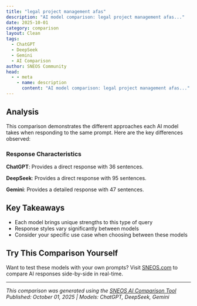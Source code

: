 ```yaml
---
title: "legal project management afas"
description: "AI model comparison: legal project management afas..."
date: 2025-10-01
category: comparison
layout: Clean
tags:
  - ChatGPT
  - DeepSeek
  - Gemini
  - AI Comparison
author: SNEOS Community
head:
  - - meta
    - name: description
      content: "AI model comparison: legal project management afas..."
---
```


<ChatComparison
  title="legal project management afas"
  prompt="legal project management afas"
  :responses='{"ChatGPT": "Legal Project Management (LPM) in the context of AFAS refers to using AFAS software tools to plan, manage, and optimize legal projects and processes. AFAS is a comprehensive Dutch software suite that offers solutions for finance, HR, CRM, workflow automation, and project management. Integrating Legal Project Management within AFAS can help law firms or legal departments streamline their operations, improve efficiency, control costs, and enhance client satisfaction.\n\n### Key Aspects of Legal Project Management with AFAS\n\n1. **Project Planning and Scheduling**\n - Use AFAS to define project goals, deliverables, timelines, and milestones.\n - Assign tasks and responsibilities to legal team members.\n - Track progress with real-time updates.\n\n2. **Resource Management**\n - Allocate personnel based on availability and expertise.\n - Monitor workloads to avoid overallocation or bottlenecks.\n\n3. **Budgeting and Cost Control**\n - Set budgets for legal projects.\n - Track actual spend versus budget using AFAS financial modules.\n - Generate reports to analyze cost overruns or savings.\n\n4. **Time Tracking and Billing**\n - Record billable hours directly in the system.\n - Automate invoicing based on tracked time and expenses.\n - Ensure transparent billing for clients.\n\n5. **Document Management**\n - Store and manage legal documents within AFAS.\n - Control versioning and access rights.\n\n6. **Reporting and Analytics**\n - Generate customized reports on project status, KPIs, and financials.\n - Use data to improve future legal project planning.\n\n7. **Workflow Automation**\n - Automate routine legal processes such as approvals, reminders, and follow-ups.\n\n### Benefits of Using AFAS for Legal Project Management\n- Centralized platform integrating finance, HR, and project management.\n- Improved visibility into project progress and financial status.\n- Enhanced collaboration among legal teams.\n- Better compliance and documentation management.\n- Increased client satisfaction through timely and transparent delivery.\n\n### Implementation Tips\n- Clearly define the scope and objectives of your legal projects.\n- Train your legal team to use AFAS tools effectively.\n- Customize workflows and reports according to your legal practice needs.\n- Regularly review and refine your project management processes.\n\n---\n\nIf you are looking for specific AFAS modules or features tailored for legal project management or want guidance on setting up AFAS for a legal environment, please provide more details.", "DeepSeek": "Of course. This is an excellent topic. Applying legal project management (LPM) principles to an AFAS environment is a powerful way to increase efficiency, control costs, and improve client service.\n\nHere\u2019s a comprehensive breakdown of **Legal Project Management (LPM) with AFAS**, covering what it is, why it\u0027s a great fit, and how to implement it.\n\n---\n\n### 1. What is AFAS in the Legal Context?\n\nFirst, let\u0027s clarify AFAS. **AFAS Software** is a leading Dutch ERP (Enterprise Resource Planning) system. In a law firm, it\u0027s the central hub for:\n* **Finance \u0026 Invoicing:** Time tracking, billing, debtor management.\n* **CRM (Client Relationship Management):** Client data, interactions, and history.\n* **HR \u0026 Payroll:** Managing employees and their costs.\n* **Project Management \u0026 Planning:** Resource allocation, project tracking.\n\nWhen we talk about \u0022AFAS\u0022 in LPM, we\u0027re primarily referring to its **project management, time tracking, and financial modules** as the engine for managing legal matters.\n\n### 2. What is Legal Project Management (LPM)?\n\nLPM is the application of formal project management disciplines to the legal service delivery process. It involves:\n* **Defining Scope:** Clearly outlining what is (and is not) included in a matter.\n* **Planning \u0026 Budgeting:** Estimating time, resources, and costs.\n* **Executing \u0026 Monitoring:** Tracking progress against the plan and budget.\n* **Controlling \u0026 Communicating:** Managing changes and keeping the client informed.\n* **Closing \u0026 Reviewing:** Finalizing the matter and learning from it for future projects.\n\n### 3. The Synergy: Why AFAS is an Excellent Platform for LPM\n\nMany law firms use AFAS for basic timekeeping and invoicing. Leveraging it for LPM unlocks its full potential. The synergy comes from integrating LPM\u0027s methodology with AFAS\u0027s data-driven platform.\n\n| LPM Principle | How AFAS Supports It |\n| :--- | :--- |\n| **1. Matter Scoping \u0026 Planning** | Use AFAS **Project** modules to create a matter file. Define phases, tasks, and deliverables. Link the project to the specific client and matter type. |\n| **2. Budgeting \u0026 Financial Control** | Set a **budget** within the AFAS project. Use **hourly rates, fixed fees, or staged billing plans**. AFAS automatically tracks actual time/costs against the budget in real-time. |\n| **3. Resource Management** | Use AFAS **HR and Planning** modules to assign tasks to lawyers/paralegals based on availability, expertise, and cost rate. Avoid overloading resources. |\n| **4. Time Tracking \u0026 Data Capture** | This is AFAS\u0027s core strength. Lawyers log time directly to the matter project. This provides the raw data for all monitoring and analysis. |\n| **5. Real-Time Monitoring \u0026 Reporting** | AFAS dashboards and reports show **budget vs. actual** spend, realization rates, and project progress. Project managers and partners get instant visibility. |\n| **6. Client Communication \u0026 Billing** | Generate pre-bills and invoices directly from the tracked time and expenses. Use AFAS CRM to log all client communications related to the project, ensuring a full audit trail. |\n| **7. Post-Matter Analysis** | After matter closure, run reports in AFAS to analyze profitability, estimate accuracy, and identify process improvements for similar future matters. |\n\n---\n\n### 4. Implementing LPM in an AFAS Environment: A Step-by-Step Guide\n\n#### Step 1: Foundation \u0026 Configuration\n* **Define Matter Types:** Standardize your service offerings (e.g., M\u0026A Due Diligence, Litigation Case, Contract Review).\n* **Create Project Templates:** In AFAS, build a project template for each matter type. Pre-populate it with common phases, tasks, and a default budget structure.\n* **Configure Budget Alerts:** Set up automated alerts in AFAS to notify the project manager when the matter is approaching 50%, 75%, 90%, and 100% of its budget.\n\n#### Step 2: The LPM Lifecycle in AFAS (A Practical Example: A Litigation Case)\n\n**Phase 1: Initiation \u0026 Scoping**\n* **Action:** A new client matter comes in.\n* **In AFAS:** Create a new \u0022Project\u0022 from the \u0022Litigation\u0022 template. Link it to the client in CRM. Define the scope of work in the project description and confirm the fee arrangement (e.g., fixed fee for discovery phase).\n\n**Phase 2: Planning \u0026 Budgeting**\n* **Action:** The responsible partner and project manager break down the case.\n* **In AFAS:** The project template already has tasks like \u0022Pleadings,\u0022 \u0022Discovery,\u0022 \u0022Expert Witnesses,\u0022 \u0022Trial Prep.\u0022 They adjust the estimated hours and costs for each task, setting the overall project budget. They assign team members using the planning board.\n\n**Phase 3: Execution \u0026 Monitoring**\n* **Action:** The team works on the case.\n* **In AFAS:**\n * Lawyers log their time to the specific tasks within the AFAS project.\n * The partner opens the **project dashboard** and sees a red/yellow/green status based on budget consumption.\n * A weekly report is automatically generated, showing time spent per phase and per lawyer.\n\n**Phase 4: Control \u0026 Communication**\n* **Action:** The client asks for an additional deposition not in the original scope.\n* **In AFAS:**\n * The project manager creates a **\u0022Change Request\u0022** (this can be a custom object in AFAS) linked to the project.\n * The impact on budget and timeline is calculated.\n * Once client approval is received (logged in CRM), the project budget is officially amended.\n\n**Phase 5: Closure \u0026 Learning**\n* **Action:** The case is settled.\n* **In AFAS:**\n * The project is marked as \u0022Completed.\u0022\n * A final invoice is generated and sent.\n * The partner runs a **\u0022Matter Post-Mortem\u0022** report, comparing the initial budget to the final actuals. This data is used to refine the \u0022Litigation\u0022 template for next time.\n\n---\n\n### 5. Benefits and Challenges\n\n#### Benefits:\n* **Profitability:** Drastic reduction of write-offs through real-time budget control.\n* **Predictability:** More accurate pricing and reliable timelines for clients.\n* **Transparency:** Clients appreciate clear budgets and regular updates, strengthening relationships.\n* **Efficiency:** Standardized processes and templates reduce administrative overhead.\n* **Data-Driven Decisions:** AFAS provides the hard data to back up strategic decisions about pricing, resourcing, and service lines.\n\n#### Challenges \u0026 Considerations:\n* **Cultural Shift:** Lawyers must adopt a project mindset, not just a legal one. This requires training and buy-in.\n* **Discipline in Time Tracking:** The system is only as good as the data entered. Consistent and accurate time logging is non-negotiable.\n* **Initial Setup:** Creating templates and configuring AFAS for LPM requires an upfront investment of time and expertise.\n* **Not One-Size-Fits-All:** Highly complex, unique matters may resist heavy templating. LPM in these cases is more about communication and risk management than rigid budgeting.\n\n### Conclusion\n\nIntegrating **Legal Project Management with AFAS** transforms a law firm from a reactive practice into a proactive, business-savvy organization. AFAS provides the technological backbone, while LPM provides the methodology. By using AFAS not just as a billing system but as a full LPM platform, firms can deliver higher value to their clients, improve their own financial health, and gain a significant competitive advantage.", "Gemini": "You\u0027re likely referring to using the AFAS software platform for Legal Project Management (LPM). Let\u0027s break down what that means and how it could work:\n\n**What is Legal Project Management (LPM)?**\n\nLPM is the application of project management principles and techniques to legal work. It focuses on:\n\n* **Planning:** Defining the scope, timeline, budget, and resources for a legal matter.\n* **Execution:** Managing tasks, communication, and tracking progress.\n* **Monitoring \u0026 Controlling:** Identifying and addressing risks, managing changes, and ensuring adherence to the plan.\n* **Closure:** Evaluating the project\u0027s success and documenting lessons learned.\n\n**What is AFAS?**\n\nAFAS is a comprehensive ERP (Enterprise Resource Planning) software platform widely used in the Netherlands and Belgium. It provides integrated solutions for various business functions, including:\n\n* **Finance:** Accounting, billing, cost management\n* **Human Resources:** Payroll, personnel administration, recruitment\n* **CRM:** Customer relationship management\n* **Project Management:** Task management, resource allocation, time tracking\n* **Document Management**\n\n**How Can AFAS Be Used for Legal Project Management?**\n\nWhile AFAS isn\u0027t specifically *designed* solely for legal project management (like specialized LPM software), its project management and other modules can be adapted to support LPM principles and practices:\n\nHere\u0027s how different AFAS modules can be relevant to LPM:\n\n* **Project Management Module:**\n * **Task Management:** Break down legal matters into smaller, manageable tasks. Assign tasks to team members, set deadlines, and track progress.\n * **Resource Allocation:** Allocate lawyers, paralegals, and other resources to specific tasks and projects. Manage their time and availability.\n * **Time Tracking:** Accurately track the time spent on each task, which is crucial for billing clients and analyzing profitability. AFAS provides robust time registration functionality.\n * **Budgeting and Cost Management:** Create budgets for legal matters, track expenses, and compare actual costs against the budget. This is essential for financial control and profitability analysis.\n * **Reporting:** Generate reports on project progress, task completion, resource utilization, and budget performance.\n\n* **Financial Module:**\n * **Billing and Invoicing:** Create accurate and timely invoices based on time tracking and agreed-upon fee arrangements.\n * **Cost Accounting:** Track all costs associated with a legal matter, including direct costs (e.g., lawyer time) and indirect costs (e.g., overhead).\n\n* **Document Management Module:**\n * **Centralized Document Storage:** Store all relevant documents (pleadings, contracts, correspondence) in a central, secure location.\n * **Version Control:** Track changes to documents and ensure that everyone is working with the latest version.\n * **Search and Retrieval:** Easily find documents based on keywords, dates, or other criteria.\n\n* **CRM Module:**\n * **Client Management:** Maintain detailed information about clients, including contact details, legal matters, and communication history.\n * **Communication Tracking:** Record all communication with clients, including emails, phone calls, and meetings.\n\n**Benefits of Using AFAS for LPM (Compared to no LPM or manual methods):**\n\n* **Improved Efficiency:** Streamline workflows, automate tasks, and reduce manual effort.\n* **Better Cost Control:** Track expenses, manage budgets, and improve profitability.\n* **Enhanced Collaboration:** Improve communication and collaboration among team members.\n* **Increased Transparency:** Provide clients with clear and accurate information about the progress of their matters.\n* **Data-Driven Decision Making:** Generate reports and analytics to identify areas for improvement.\n\n**Challenges of Using AFAS for LPM:**\n\n* **Customization:** AFAS is a general-purpose ERP, so it may require customization to fully meet the specific needs of a legal practice and LPM. This may involve setting up specific project templates, workflows, and reporting formats.\n* **Integration:** Ensuring seamless integration between different AFAS modules is crucial.\n* **User Adoption:** Legal professionals may need training and support to effectively use AFAS for LPM.\n* **May lack specific features of LPM Software:** AFAS may not have all the specialized features of dedicated LPM software (e.g., built-in legal research integration, specific legal calendaring functions).\n\n**Alternatives:**\n\nConsider these if AFAS proves insufficient:\n\n* **Dedicated Legal Project Management Software:** Tools like Clio Manage, Relativity, Mitratech (various legal tech solutions), and others are specifically designed for legal project management.\n* **Hybrid Approach:** Use AFAS for core functions (finance, HR) and integrate it with a dedicated LPM software.\n\n**In Summary:**\n\nAFAS can be a viable option for implementing LPM in a legal practice, especially if the practice is already using AFAS for other business functions. However, it may require customization and careful planning to ensure that it meets the specific needs of the legal environment. Evaluate whether AFAS provides sufficient specialized capabilities compared to a purpose-built LPM solution before committing.\n"}' 
  published-date="23:57"
/>

## Analysis

This comparison demonstrates the different approaches each AI model takes when responding to the same prompt. Here are the key differences observed:

### Response Characteristics

**ChatGPT**: Provides a direct response with 36 sentences. 

**DeepSeek**: Provides a direct response with 95 sentences. 

**Gemini**: Provides a detailed response with 47 sentences. 

## Key Takeaways

- Each model brings unique strengths to this type of query
- Response styles vary significantly between models
- Consider your specific use case when choosing between these models

## Try This Comparison Yourself

Want to test these models with your own prompts? Visit [SNEOS.com](https://sneos.com) to compare AI responses side-by-side in real-time.

---

*This comparison was generated using the [SNEOS AI Comparison Tool](https://sneos.com)*
*Published: October 01, 2025 | Models: ChatGPT, DeepSeek, Gemini*
